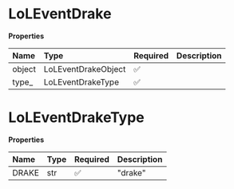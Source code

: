# LoLEventDrake

**Properties**

| Name   | Type                | Required | Description |
| :----- | :------------------ | :------- | :---------- |
| object | LoLEventDrakeObject | ✅       |             |
| type\_ | LoLEventDrakeType   | ✅       |             |

# LoLEventDrakeType

**Properties**

| Name  | Type | Required | Description |
| :---- | :--- | :------- | :---------- |
| DRAKE | str  | ✅       | "drake"     |

<!-- This file was generated by liblab | https://liblab.com/ -->
